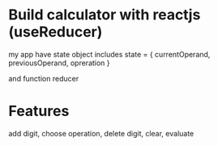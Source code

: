 # Build calculator with reactjs (useReducer)

my app have state object includes
state = {
	currentOperand,
	previousOperand,
	opreration
}

and function reducer

# Features
add digit, choose operation, delete digit, clear, evaluate

